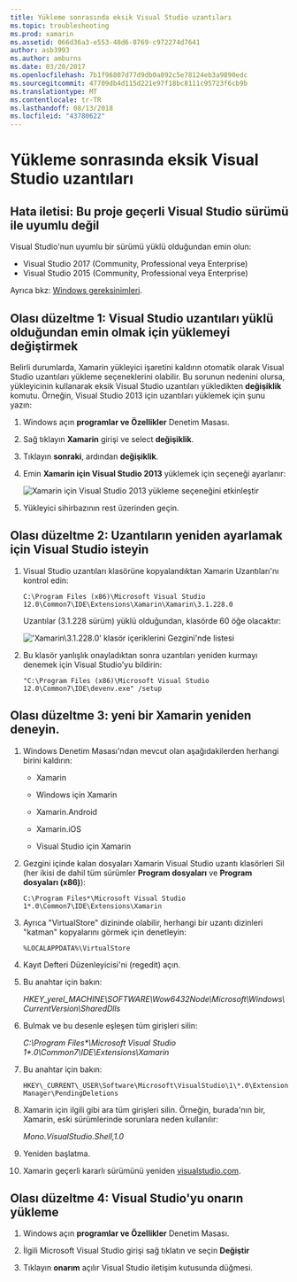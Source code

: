 ```yaml
---
title: Yükleme sonrasında eksik Visual Studio uzantıları
ms.topic: troubleshooting
ms.prod: xamarin
ms.assetid: 066d36a3-e553-48d6-8769-c972274d7641
author: asb3993
ms.author: amburns
ms.date: 03/20/2017
ms.openlocfilehash: 7b1f96807d77d9db0a892c5e78124eb3a9890edc
ms.sourcegitcommit: 47709db4d115d221e97f18bc8111c95723f6cb9b
ms.translationtype: MT
ms.contentlocale: tr-TR
ms.lasthandoff: 08/13/2018
ms.locfileid: "43780622"
---
```

# <a name="missing-visual-studio-extensions-after-installation"></a>Yükleme sonrasında eksik Visual Studio uzantıları

## <a name="error-message-this-project-is-incompatible-with-the-current-edition-of-visual-studio"></a>Hata iletisi: Bu proje geçerli Visual Studio sürümü ile uyumlu değil

Visual Studio'nun uyumlu bir sürümü yüklü olduğundan emin olun:

-   Visual Studio 2017 (Community, Professional veya Enterprise)
-   Visual Studio 2015 (Community, Professional veya Enterprise)

Ayrıca bkz: [Windows gereksinimleri](~/cross-platform/get-started/requirements.md#windows-requirements).

## <a name="possible-fix-1-change-the-installation-to-make-sure-the-visual-studio-extensions-are-installed"></a>Olası düzeltme 1: Visual Studio uzantıları yüklü olduğundan emin olmak için yüklemeyi değiştirmek

Belirli durumlarda, Xamarin yükleyici işaretini kaldırın otomatik olarak Visual Studio uzantıları yükleme seçeneklerini olabilir. Bu sorunun nedenini olursa, yükleyicinin kullanarak eksik Visual Studio uzantıları yükledikten **değişiklik** komutu. Örneğin, Visual Studio 2013 için uzantıları yüklemek için şunu yazın:

1. Windows açın **programlar ve Özellikler** Denetim Masası.

2. Sağ tıklayın **Xamarin** girişi ve select **değişiklik**.

3. Tıklayın **sonraki**, ardından **değişiklik**.

4. Emin **Xamarin için Visual Studio 2013** yüklemek için seçeneği ayarlanır:

    ![](missing-vs-extensions-images/installer.png "Xamarin için Visual Studio 2013 yükleme seçeneğini etkinleştir")

5. Yükleyici sihirbazının rest üzerinden geçin.

## <a name="possible-fix-2-ask-visual-studio-to-set-up-the-extensions-again"></a>Olası düzeltme 2: Uzantıların yeniden ayarlamak için Visual Studio isteyin

1. Visual Studio uzantıları klasörüne kopyalandıktan Xamarin Uzantıları'nı kontrol edin:

    `C:\Program Files (x86)\Microsoft Visual Studio 12.0\Common7\IDE\Extensions\Xamarin\Xamarin\3.1.228.0`

    Uzantılar (3.1.228 sürüm) yüklü olduğundan, klasörde 60 öğe olacaktır:


    ![](missing-vs-extensions-images/folder.png "'Xamarin\3.1.228.0' klasör içeriklerini Gezgini'nde listesi")

2. Bu klasör yanlışlık onayladıktan sonra uzantıları yeniden kurmayı denemek için Visual Studio'yu bildirin:

    `"C:\Program Files (x86)\Microsoft Visual Studio 12.0\Common7\IDE\devenv.exe" /setup`

## <a name="possible-fix-3-try-a-fresh-reinstall-of-xamarin"></a>Olası düzeltme 3: yeni bir Xamarin yeniden deneyin.

1.  Windows Denetim Masası'ndan mevcut olan aşağıdakilerden herhangi birini kaldırın:

    *   Xamarin

    *   Windows için Xamarin

    *   Xamarin.Android

    *   Xamarin.iOS

    *   Visual Studio için Xamarin

2.  Gezgini içinde kalan dosyaları Xamarin Visual Studio uzantı klasörleri Sil (her ikisi de dahil tüm sürümler **Program dosyaları** ve **Program dosyaları (x86)**):

    `C:\Program Files*\Microsoft Visual Studio 1*.0\Common7\IDE\Extensions\Xamarin`

3.  Ayrıca "VirtualStore" dizininde olabilir, herhangi bir uzantı dizinleri "katman" kopyalarını görmek için denetleyin:

    `%LOCALAPPDATA%\VirtualStore`

4.  Kayıt Defteri Düzenleyicisi'ni (regedit) açın.

5.  Bu anahtar için bakın:

    _HKEY\_yerel\_MACHINE\SOFTWARE\Wow6432Node\Microsoft\Windows\CurrentVersion\SharedDlls_

6.  Bulmak ve bu desenle eşleşen tüm girişleri silin:

    _C:\Program Files\*\Microsoft Visual Studio 1\*.0\Common7\IDE\Extensions\Xamarin_

7.  Bu anahtar için bakın:

    `HKEY\_CURRENT\_USER\Software\Microsoft\VisualStudio\1\*.0\ExtensionManager\PendingDeletions`

8.  Xamarin için ilgili gibi ara tüm girişleri silin. Örneğin, burada'nın bir, Xamarin, eski sürümlerinde sorunlara neden kullanılır:

    _Mono.VisualStudio.Shell,1.0_

9.  Yeniden başlatma.

10.  Xamarin geçerli kararlı sürümünü yeniden [visualstudio.com](https://visualstudio.com/xamarin).

## <a name="possible-fix-4-repair-visual-studio-installation"></a>Olası düzeltme 4: Visual Studio'yu onarın yükleme

1.  Windows açın **programlar ve Özellikler** Denetim Masası.

2.  İlgili Microsoft Visual Studio girişi sağ tıklatın ve seçin **Değiştir**

3.  Tıklayın **onarım** açılır Visual Studio iletişim kutusunda düğmesi.
